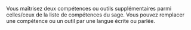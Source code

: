 ﻿---
id: class_wise_fr.md#culture-étendue
name: Culture étendue
---
Vous maîtrisez deux compétences ou outils supplémentaires parmi celles/ceux de la liste de compétences du sage. Vous pouvez remplacer une compétence ou un outil par une langue écrite ou parlée.

